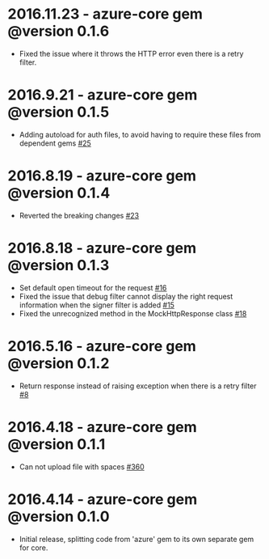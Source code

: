# 2016.11.23 - azure-core gem @version 0.1.6
* Fixed the issue where it throws the HTTP error even there is a retry filter.

# 2016.9.21 - azure-core gem @version 0.1.5
* Adding autoload for auth files, to avoid having to require these files from dependent gems [#25](https://github.com/Azure/azure-ruby-asm-core/pull/25)

# 2016.8.19 - azure-core gem @version 0.1.4
* Reverted the breaking changes [#23](https://github.com/Azure/azure-ruby-asm-core/pull/23) 

# 2016.8.18 - azure-core gem @version 0.1.3
* Set default open timeout for the request [#16](https://github.com/Azure/azure-ruby-asm-core/issues/16)
* Fixed the issue that debug filter cannot display the right request information when the signer filter is added [#15](https://github.com/Azure/azure-ruby-asm-core/issues/15)
* Fixed the unrecognized method in the MockHttpResponse class [#18](https://github.com/Azure/azure-ruby-asm-core/pull/18)

# 2016.5.16 - azure-core gem @version 0.1.2
* Return response instead of raising exception when there is a retry filter [#8](https://github.com/Azure/azure-ruby-asm-core/pull/8)

# 2016.4.18 - azure-core gem @version 0.1.1
* Can not upload file with spaces [#360](https://github.com/Azure/azure-sdk-for-ruby/issues/360)

# 2016.4.14 - azure-core gem @version 0.1.0
* Initial release, splitting code from 'azure' gem to its own separate gem for core.